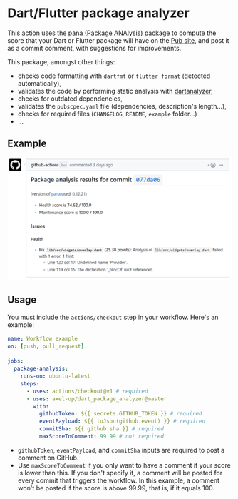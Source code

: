 # Dart/Flutter package analyzer

This action uses the [pana (Package ANAlysis) package](https://pub.dev/packages/pana) to compute the score that your Dart or Flutter package will have on the [Pub site](https://pub.dev), and post it as a commit comment, with suggestions for improvements. 

This package, amongst other things:
* checks code formatting with `dartfmt` or `flutter format` (detected automatically),
* validates the code by performing static analysis with [dartanalyzer](https://dart.dev/tools/dartanalyzer),
* checks for outdated dependencies,
* validates the `pubscpec.yaml` file (dependencies, description's length...),
* checks for required files (`CHANGELOG`, `README`, `example` folder...)
* ...

## Example

![](example.png)

## Usage

You must include the `actions/checkout` step in your workflow. Here's an example:
```yml
name: Workflow example
on: [push, pull_request]

jobs:
  package-analysis:
    runs-on: ubuntu-latest
    steps:
      - uses: actions/checkout@v1 # required
      - uses: axel-op/dart_package_analyzer@master
        with:
          githubToken: ${{ secrets.GITHUB_TOKEN }} # required
          eventPayload: ${{ toJson(github.event) }} # required
          commitSha: ${{ github.sha }} # required
          maxScoreToComment: 99.99 # not required
```

* `githubToken`, `eventPayload`, and `commitSha` inputs are required to post a comment on GitHub.
* Use `maxScoreToComment` if you only want to have a comment if your score is lower than this. If you don't specify it, a comment will be posted for every commit that triggers the workflow. In this example, a comment won't be posted if the score is above 99.99, that is, if it equals 100. 

